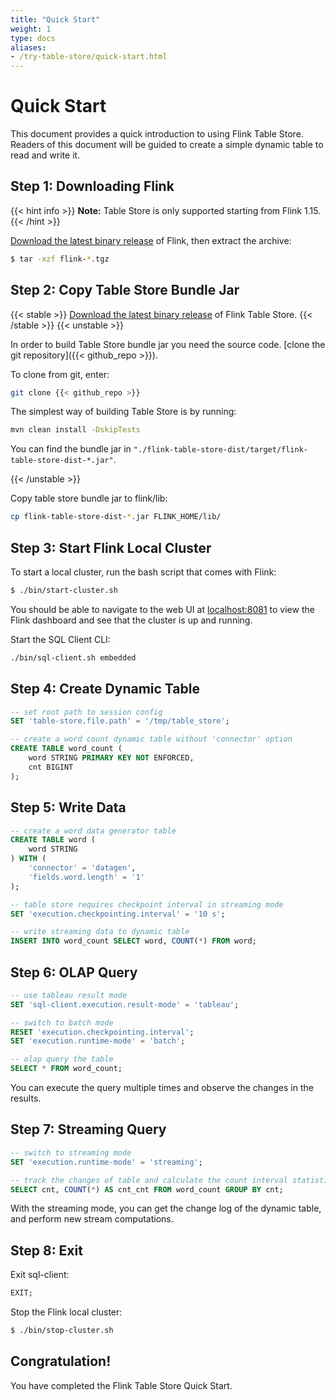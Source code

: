 ```yaml
---
title: "Quick Start"
weight: 1
type: docs
aliases:
- /try-table-store/quick-start.html
---
```

<!--
Licensed to the Apache Software Foundation (ASF) under one
or more contributor license agreements.  See the NOTICE file
distributed with this work for additional information
regarding copyright ownership.  The ASF licenses this file
to you under the Apache License, Version 2.0 (the
"License"); you may not use this file except in compliance
with the License.  You may obtain a copy of the License at

  http://www.apache.org/licenses/LICENSE-2.0

Unless required by applicable law or agreed to in writing,
software distributed under the License is distributed on an
"AS IS" BASIS, WITHOUT WARRANTIES OR CONDITIONS OF ANY
KIND, either express or implied.  See the License for the
specific language governing permissions and limitations
under the License.
-->

# Quick Start

This document provides a quick introduction to using Flink Table Store. Readers of this
document will be guided to create a simple dynamic table to read and write it.

## Step 1: Downloading Flink

{{< hint info >}}
__Note:__ Table Store is only supported starting from Flink 1.15.
{{< /hint >}}

[Download the latest binary release](https://flink.apache.org/downloads.html) of Flink,
then extract the archive:

```bash
$ tar -xzf flink-*.tgz
```

## Step 2: Copy Table Store Bundle Jar

{{< stable >}}
[Download the latest binary release](https://flink.apache.org/downloads.html) of
Flink Table Store.
{{< /stable >}}
{{< unstable >}}

In order to build Table Store bundle jar you need the source code.
[clone the git repository]({{< github_repo >}}).

To clone from git, enter:

```bash
git clone {{< github_repo >}}
```

The simplest way of building Table Store is by running:

```bash
mvn clean install -DskipTests
```

You can find the bundle jar in `"./flink-table-store-dist/target/flink-table-store-dist-*.jar"`.

{{< /unstable >}}

Copy table store bundle jar to flink/lib:

```bash
cp flink-table-store-dist-*.jar FLINK_HOME/lib/
```

## Step 3: Start Flink Local Cluster

To start a local cluster, run the bash script that comes with Flink:

```bash
$ ./bin/start-cluster.sh
```

You should be able to navigate to the web UI at [localhost:8081](http://localhost:8081) to view
the Flink dashboard and see that the cluster is up and running.

Start the SQL Client CLI:

```bash
./bin/sql-client.sh embedded
```

## Step 4: Create Dynamic Table

```sql
-- set root path to session config
SET 'table-store.file.path' = '/tmp/table_store';

-- create a word count dynamic table without 'connector' option
CREATE TABLE word_count (
    word STRING PRIMARY KEY NOT ENFORCED,
    cnt BIGINT
);
```

## Step 5: Write Data

```sql
-- create a word data generator table
CREATE TABLE word (
    word STRING
) WITH (
    'connector' = 'datagen',
    'fields.word.length' = '1'
);

-- table store requires checkpoint interval in streaming mode
SET 'execution.checkpointing.interval' = '10 s';

-- write streaming data to dynamic table
INSERT INTO word_count SELECT word, COUNT(*) FROM word;
```

## Step 6: OLAP Query

```sql
-- use tableau result mode
SET 'sql-client.execution.result-mode' = 'tableau';

-- switch to batch mode
RESET 'execution.checkpointing.interval';
SET 'execution.runtime-mode' = 'batch';

-- olap query the table
SELECT * FROM word_count;
```

You can execute the query multiple times and observe the changes in the results.

## Step 7: Streaming Query

```sql
-- switch to streaming mode
SET 'execution.runtime-mode' = 'streaming';

-- track the changes of table and calculate the count interval statistics
SELECT cnt, COUNT(*) AS cnt_cnt FROM word_count GROUP BY cnt;
```

With the streaming mode, you can get the change log of the dynamic table,
and perform new stream computations.

## Step 8: Exit

Exit sql-client:

```sql
EXIT;
```

Stop the Flink local cluster:

```bash
$ ./bin/stop-cluster.sh
```

## Congratulation!

You have completed the Flink Table Store Quick Start.
